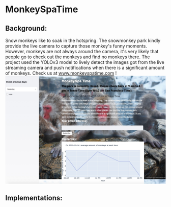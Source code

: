# MonkeySpaTime
## Background:
Snow monkeys like to soak in the hotspring. The snowmonkey park kindly provide the live camera to capture those monkey's funny moments. However, monkeys are not always around the camera, it's very likely that people go to check out the monkeys and find no monkeys there. 
The project used the YOLOv3 model to lively detect the images got from the live streaming camera and push notifications when there is a significant amount of monkeys. Check us at www.monkeyspatime.com ! 
![image](https://github.com/yangsq10/MonkeySpaTime/blob/master/cover%20picture.jpg)

## Implementations:
